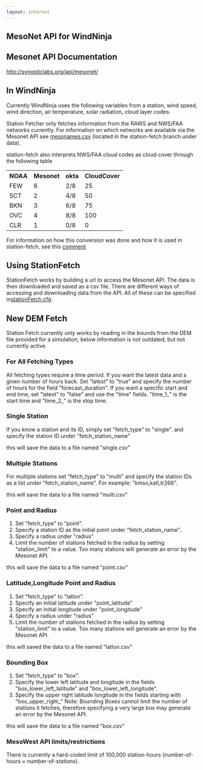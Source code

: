 ```yaml
---
layout: internal
---
```


## MesoNet API for WindNinja


## Mesonet API Documentation
http://synopticlabs.org/api/mesonet/

## In WindNinja
Currently WindNinja uses the following variables from a station, wind speed, wind direction, air temperature, solar radiation, cloud layer codes.

Station Fetcher only fetches information from the RAWS and NWS/FAA networks currently. For information on which networks are available via the Mesonet API see [mesonames.csv](https://github.com/firelab/windninja/blob/station-fetch/data/mesonames.csv) (located in the station-fetch branch under data).

station-fetch also interprets NWS/FAA cloud codes as cloud cover through the following table
<table>
<tr><th>NOAA</th><th>Mesonet</th><th>okta</th><th>CloudCover</th></tr>
<tr><td>FEW</td><td>6</td><td>2/8</td><td>25</td></tr>
<tr><td>SCT</td><td>2</td><td>4/8</td><td>50</td></tr>
<tr><td>BKN</td><td>3</td><td>6/8</td><td>75</td></tr>
<tr><td>OVC</td><td>4</td><td>8/8</td><td>100</td></tr>
<tr><td>CLR</td><td>1</td><td>0/8</td><td>0</td></tr>
</table>

For information on how this conversion was done and how it is used in station-fetch,
see this [comment](https://github.com/firelab/windninja/blob/station-fetch/src/ninja/pointInitialization.cpp#L1077)

## Using StationFetch

StationFetch works by building a url to access the Mesonet API. The data is then downloaded and saved as a csv file.
There are different ways of accessing and downloading data from the API. All of these can be specified in[stationFetch.cfg](https://github.com/firelab/windninja/blob/station-fetch/data/stationFetch.cfg).

## New DEM Fetch

Station Fetch currently only works by reading in the bounds from the DEM file provided for a simulation, below information is not outdated, but not currently active.



### For All Fetching Types

All fetching types require a time period. If you want the latest data and a given number of hours back. Set "latest" to "true" and specify the number of hours for the field "forecast_duration". If you want a specific start and end time, set "latest" to "false" and use the "time" fields. "time_1_" is the start time and "time_2_" is the stop time.

### Single Station

If you know a station and its ID, simply set "fetch_type" to "single". and specify the station ID under "fetch_station_name"

this will save the data to a file named "single.csv"

### Multiple Stations  

For multiple stations set "fetch_type" to "multi" and specify the station IDs as a list under "fetch_station_name". For example: "kmso,katl,tr266".

this will save the data to a file named "multi.csv"

### Point and Radius

1. Set "fetch_type" to "point".
2. Specify a station ID as the initial point under "fetch_station_name".
3. Specify a radius under "radius"
4. Limit the number of stations fetched in the radius by setting "station_limit" to a value. Too many stations will generate an error by the Mesonet API.

this will save the data to a file named "point.csv"

### Latitude,Longitude Point and Radius

1. Set "fetch_type" to "latlon".
2. Specify an initial latitude under "point_latitude"
3. Specify an initial longitude under "point_longitude"
4. Specify a radius under "radius"
5. Limit the number of stations fetched in the radius by setting "station_limit" to a value. Too many stations will generate an error by the Mesonet API.  

this will saved the data to a file named "latlon.csv"

### Bounding Box

1. Set "fetch_type" to "box".
2. Specify the lower left latitude and longitude in the fields "box_lower_left_latitude" and "box_lower_left_longitude".
3. Specify the upper right latitude longitude in the fields starting with "box_upper_right_"
Note: Bounding Boxes cannot limit the number of stations it fetches, therefore specifying a very large box may generate an error by the Mesonet API.

this will save the data to a file named "box.csv"

### MesoWest API limits/restrictions

There is currently a hard-coded limit of 100,000 station-hours (number-of-hours × number-of-stations).
